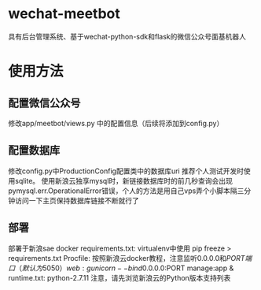# wechat-meetbot
具有后台管理系统、基于wechat-python-sdk和flask的微信公众号面基机器人
# 使用方法
## 配置微信公众号
修改app/meetbot/views.py 中的配置信息（后续将添加到config.py）
## 配置数据库
修改config.py中ProductionConfig配置类中的数据库uri
推荐个人测试开发时使用sqlite。
使用新浪云独享mysql时，新链接数据库时的前几秒查询会出现pymysql.err.OperationalError错误，个人的方法是用自己vps弄个小脚本隔三分钟访问一下主页保持数据库链接不断就行了
## 部署
部署于新浪sae docker
requirements.txt: virtualenv中使用 
pip freeze > requirements.txt
Procfile: 按照新浪云docker教程，注意监听0.0.0.0和$PORT端口（默认为5050）
web: gunicorn --bind 0.0.0.0:$PORT manage:app &
runtime.txt: python-2.7.11 注意，请先浏览新浪云的Python版本支持列表
